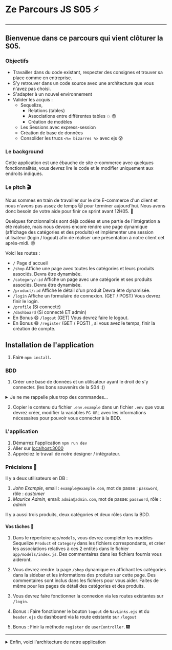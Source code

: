 # Ze Parcours JS S05 :zap:

---

## Bienvenue dans ce parcours qui vient clôturer la S05.

### Objectifs

-   Travailler dans du code existant, respecter des consignes et trouver sa place comme en entreprise.
-   S'y retrouver dans un code source avec une architecture que vous n'avez pas choisi.
-   S'adapter à un nouvel environnement
-   Valider les acquis :
    -   Sequelize,
        -   Relations (tables)
        -   Associations entre différentes tables :boom: :sweat:
        -   Création de modèles
    -   Les Sessions avec express-session
    -   Création de base de données
    -   Consolider les trucs `<%= bizarres %>` avec ejs :cold_sweat:

### Le background

Cette application est une ébauche de site e-commerce avec quelques fonctionnalités, vous devrez lire le code et le modifier uniquement aux endroits indiqués.

### Le pitch :clapper:

Nous sommes en train de travailler sur le site E-commerce d'un client et nous n'avons pas assez de temps :crying_cat_face: pour terminer aujourd'hui. Nous avons donc besoin de votre aide pour finir ce sprint avant 12H05. :muscle:

Quelques fonctionnalités sont déjà codées et une partie de l'intégration a été réalisée, mais nous devons encore rendre une page dynamique (affichage des catégories et des produits) et implémenter une session utilisateur (login / logout) afin de réaliser une présentation à notre client cet après-midi. :open_mouth:

Voici les routes :

-   `/` Page d'accueil
-   `/shop` Affiche une page avec toutes les catégories et leurs produits associés. Devra être dynamisée.
-   `/category/:id` Affiche un page avec une catégorie et ses produits associés. Devra être dynamisée.
-   `/product/:id` Affiche le détail d'un produit Devra être dynamisée.
-   `/login` Affiche un formulaire de connexion. (GET / POST) Vous devrez finir le login.
-   `/profile` (Si connecté)
-   `/dashboard` (Si connecté ET admin)
-   En Bonus :smile: `/logout` (GET) Vous devrez faire le logout.
-   En Bonus :smile: `/register` (GET / POST) , si vous avez le temps, finir la création de compte.

## Installation de l'application

1.  Faire `npm install`.

### BDD

1.  Créer une base de données et un utilisateur ayant le droit de s'y connecter. (les bons souvenirs de la S04 :))

<details>
<summary>Je ne me rappelle plus trop des commandes...</summary>
    Un petit tour sur la fiche recap ? https://kourou.oclock.io/ressources/objectifs/creer-une-nouvelle-base-de-donnee-sur-postgresql/
</details>

2.  Copier le contenu du fichier `.env.example` dans un fichier `.env` que vous devrez créer, modifier la variables `PG_URL` avec les informations nécessaires pour pouvoir vous connecter à la BDD.

### L'application

1. Démarrez l'application `npm run dev`
2. Aller sur [localhost:3000](http://localhost:3000)
3. Appréciez le travail de notre designer / intégrateur.

### Précisions :straight_ruler:

Il y a deux utilisateurs en DB :

1. _John Example_, email : `example@example.com`, mot de passe : `password`, rôle : _customer_
2. _Maurice Admin_, email: `admin@admin.com`, mot de passe: `password`, rôle : _admin_

Il y a aussi trois produits, deux catégories et deux rôles dans la BDD.

#### Vos tâches :construction_worker:

1. Dans le répertoire `app/models`, vous devrez compléter les modèles Sequelize `Product` et `Category` dans les fichiers correspondants, et créer les associations relatives à ces 2 entités dans le fichier `app/models/index.js`. Des commentaires dans les fichiers fournis vous aideront.

2. Vous devrez rendre la page `/shop` dynamique en affichant les catégories dans la sidebar et les informations des produits sur cette page. Des commentaires sont inclus dans les fichiers pour vous aider. Faites de même pour les pages de détail des catégories et des produits.

3. Vous devrez faire fonctionner la connexion via les routes existantes sur `/login`.

4. Bonus : Faire fonctionner le bouton `logout` de `NavLinks.ejs` et du `header.ejs` du dashboard via la route existante sur `/logout`

5. Bonus : Finir la méthode `register` de `userController`. :fireworks:

---

<details>
<summary>Enfin, voici l'architecture de notre application</summary>


```bash
.
├── app/
│   ├── controllers/
│   │   ├── adminController.js
│   │   ├── cartController.js
│   │   ├── productController.js
│   │   ├── sessionController.js
│   │   └── userController.js
│   ├── models/
│   │   ├── Category.js
│   │   ├── index.js
│   │   ├── Product.js
│   │   ├── Role.js
│   │   └── User.js
│   ├── views/
│   │   ├── dashboard/
│   │   │   ├── partials/
│   │   │   │   ├── head.ejs
│   │   │   │   ├── header.ejs
│   │   │   │   ├── quickActions.ejs
│   │   │   │   └── sidebar.ejs
│   │   │   └── dashboard.ejs
│   │   ├── partials/
│   │   │   ├── foot.ejs
│   │   │   ├── head.ejs
│   │   │   ├── header.ejs
│   │   │   ├── nav.ejs
│   │   │   └── navlinks.ejs
│   │   ├── 401.ejs
│   │   ├── admin.ejs
│   │   ├── cart.ejs
│   │   ├── category.ejs
│   │   ├── error.ejs
│   │   ├── index.ejs
│   │   ├── login.ejs
│   │   ├── product.ejs
│   │   ├── register.ejs
│   │   └── shop.ejs
│   ├── database.js
│   ├── routers.js
├── assets/
│   ├── css/
│   │   ├── app.css
│   │   └── dashboard.css
│   ├── img/
│   │   ├── 404.gif
│   │   ├── blog1.png
│   │   ├── blog2.png
│   │   ├── blog3.png
│   │   ├── kenshiro.jpg
│   │   ├── macbook-pro-laravel.png
│   │   ├── macbook-pro.png
│   │   └── triangles.svg
│   └── favicon.ico
├── data/
│   └── structure-data.sql
├── middlewares/
│   ├── auth.js
│   ├── cartCalculations.js
│   ├── errorHandlers.js
│   ├── initCart.js
│   ├── loadUserToLocals.js
│   └── isAdmin.js
├── index.js
├── package.json
├── package-lock.json
└── README.md
```


</details>

